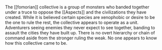 The [[fomorian]] collective is a group of monsters who banded together under a truce to oppose the [[Aspects]] and the civilizations they have created. While it is believed certain species are xenophobic or desire to be the one to rule the rest, the collective appears to operate as a unit. Adventurers seeing enemies they never expect to see together, banding to assault the cities they have built up. There is no overt hierarchy or chain of command aside from the stronger ruling the weak. No one appears to know how this collective came to be.